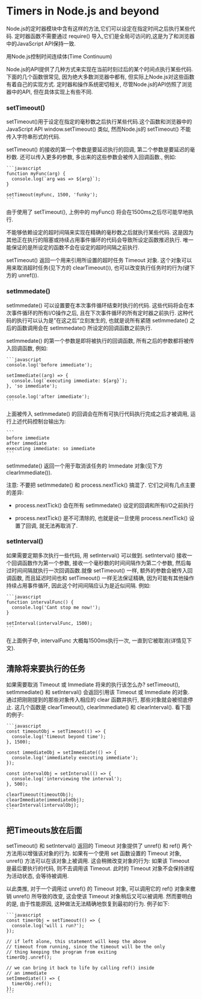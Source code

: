 # Timers in Node.js and beyond

Node.js的定时器模块中含有这样的方法,它们可以设定在指定时间之后执行某些代码. 
定时器函数不需要通过 require() 导入,它们是全局可访问的,这是为了和浏览器中的JavaScript API保持一致.

用Node.js控制时间连续体(Time Continuum)

Node.js的API提供了几种方式来实现在当前时刻过后的某个时间点执行某些代码. 下面的几个函数很常见, 因为绝大多数浏览器中都有,
但实际上Node.js对这些函数有着自己的实现方式. 定时器和操作系统密切相关, 尽管Node.js的API仿照了浏览器中的API, 但在具体实现上有些不同.

### setTimeout()

setTimeout()用于设定在指定的毫秒数之后执行某些代码.这个函数和浏览器中的JavaScript API window.setTimeout() 类似, 然而Node.js的 setTimeout() 不能传入字符串形式的代码.

setTimeout() 的接收的第一个参数是要延迟执行的回调, 第二个参数是要延迟的毫秒数. 还可以传入更多的参数, 多出来的这些参数会被传入回调函数., 例如:

    ```javascript
    function myFunc(arg) {
      console.log(`arg was => ${arg}`);
    }

    setTimeout(myFunc, 1500, 'funky');
    ```

由于使用了 setTimeout(), 上例中的 myFunc() 将会在1500ms之后尽可能早地执行.

不能够依赖设定的超时间隔来实现在精确的毫秒数之后就执行某些代码. 这是因为其他正在执行的阻塞或持续占用事件循环的代码会导致所设定函数推迟执行.
唯一能保证的是所设定的函数不会在设定的超时间隔之前执行.

setTimeout() 返回一个用来引用所设置的超时任务 Timeout 对象. 这个对象可以用来取消超时任务(见下方的 clearTimeout()),
也可以改变执行任务时的行为(键下方的 unref()).

### setImmedate()

setImmedate() 可以设置要在本次事件循环结束时执行的代码. 这些代码将会在本次事件循环的所有I/O操作之后, 且在下次事件循环的所有定时器之前执行. 这种代码的执行可以认为是”在这之后”立刻发生的, 也就是说所有紧随 setImmedate() 之后的函数调用会在 setImmedate() 所设定的回调函数之前执行.

setImmedate() 的第一个参数是即将被执行的回调函数, 所有之后的参数都将被传入回调函数, 例如:

    ```javascript
    console.log('before immediate');

    setImmediate((arg) => {
      console.log(`executing immediate: ${arg}`);
    }, 'so immediate');

    console.log('after immediate');
    ```

上面被传入 setImmedate() 的回调会在所有可执行代码执行完成之后才被调用, 运行上述代码控制台输出为:

    ```
    before immediate
    after immediate
    executing immediate: so immediate
    ```

setImmedate() 返回一个用于取消该任务的 Immedate 对象(见下方 clearImmediate()).

注意: 不要把 setImmedate() 和 process.nextTick() 搞混了. 它们之间有几点主要的差异:

- process.nextTick() 会在所有 setImmedate() 设定的回调和所有I/O之前执行

- process.nextTick() 是不可清除的, 也就是说一旦使用 process.nextTick() 设置了回调, 就无法再取消了.

### setInterval()

如果需要定期多次执行一些代码, 用 setInterval() 可以做到. setInterval() 接收一个回调函数作为第一个参数,
接收一个毫秒数的时间间隔作为第二个参数, 然后每过时间间隔就执行一次回调函数.就像 setTimeout() 一样, 额外的参数会被传入回调函数,
而且延迟时间也和 setTimeout() 一样无法保证精确, 因为可能有其他操作持续占用事件循环, 因此这个时间间隔应认为是近似间隔. 例如:

    ```javascript
    function intervalFunc() {
      console.log('Cant stop me now!');
    }

    setInterval(intervalFunc, 1500);
    ```

在上面例子中, intervalFunc 大概每1500ms执行一次, 一直到它被取消(详情见下文).

## 清除将来要执行的任务

如果需要取消 Timeout 或 Immediate 将来的执行该怎么办? setTimeout(), setImmediate() 和 setInterval() 会返回引用该 Timeout 或 Immediate 的对象.
通过把刚刚提到的那些对象传入相应的 clear 函数并执行, 那些对象就会被彻底停止. 这几个函数是 clearTimeout(), clearImmediate() 和 clearInterval().
看下面的例子:

    ```javascript
    const timeoutObj = setTimeout(() => {
      console.log('timeout beyond time');
    }, 1500);

    const immediateObj = setImmediate(() => {
      console.log('immediately executing immediate');
    });

    const intervalObj = setInterval(() => {
      console.log('interviewing the interval');
    }, 500);

    clearTimeout(timeoutObj);
    clearImmediate(immediateObj);
    clearInterval(intervalObj);
    ```

## 把Timeouts放在后面

setTimeout() 和 setInterval() 返回的 Timeout 对象提供了 unref() 和 ref() 两个方法用以增强该对象的行为.
如果有一个使用 set 函数设置的 Timeout 对象, unref() 方法可以在该对象上被调用.
这会稍微改变对象的行为: 如果该 Timeout 是最后要执行的代码, 则不去调用该 Timeout. 此时的 Timeout 对象不会保持进程为活动状态, 会等待被调用.

以此类推, 对于一个调用过 unref() 的 Timeout 对象, 可以调用它的 ref() 对象来撤销 unref() 所导致的改变, 这会使该 Timeout 对象稍后又可以被调用.
然而要明白的是, 由于性能原因, 这种做法无法精确地恢复到最初的行为. 例子如下:

    ```javascript
    const timerObj = setTimeout(() => {
      console.log('will i run?');
    });

    // if left alone, this statement will keep the above
    // timeout from running, since the timeout will be the only
    // thing keeping the program from exiting
    timerObj.unref();

    // we can bring it back to life by calling ref() inside
    // an immediate
    setImmediate(() => {
      timerObj.ref();
    });
    ```
